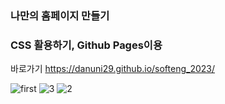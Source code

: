 ### 나만의 홈페이지 만들기

### CSS 활용하기, Github Pages이용

바로가기
https://danuni29.github.io/softeng_2023/


![first](https://github.com/danuni29/softeng_2023/assets/117696370/28d782f2-68ff-49c7-9be7-e60aff43a087)
![3](https://github.com/danuni29/softeng_2023/assets/117696370/3ba1a59a-aa20-4e23-893a-f50866f8c223)
![2](https://github.com/danuni29/softeng_2023/assets/117696370/8d066658-3230-4f65-90d8-7f6e035d9593)
